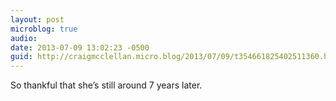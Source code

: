```yaml
---
layout: post
microblog: true
audio: 
date: 2013-07-09 13:02:23 -0500
guid: http://craigmcclellan.micro.blog/2013/07/09/t354661825402511360.html
---
```

So thankful that she’s still around 7 years later.
